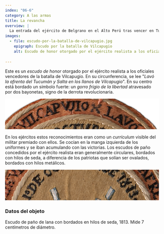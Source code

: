 ```yaml
---
index: "06-6"
category: A las armas
title: La revancha
overview: |
  La entrada del ejército de Belgrano en el Alto Perú tras vencer en Tucumán y Salta terminó en un fracaso. El 1º de octubre de 1813, el general Pezuela obtuvo una victoria contundente sobre los revolucionarios en Vilcapugio. Al mes siguiente volvió a derrotarlos decisivamente en Ayohuma.
images:
  - file: escudo-por-la-batalla-de-vilcapugio.jpg
    epigraph: Escudo por la batalla de Vilcapugio
    alt: Escudo de honor otorgado por el ejército realista a los oficiales vencedores de la batalla de Vilcapugio. Este tipo de distintivos se cocían en la manga izquierda de los uniformes. Los escudos concedidos por el ejército realista eran generalmente circulares, a diferencia de los patriotas que solían ser ovalados y además bordados con hilos metálicos. Este escudo está bordado en hilos seda, vistosos por su brillo. En su circunferencia, se lee "Lavó la afrenta del Tucumán y Salta en los llanos de Vilcapugio". En su centro, está bordado un gorro frigio atravesado por dos bayonetas. Los escudos se llevaban en el brazo izquierdo, porque en la diestra se solía portar el arma.

---
```



Este es un *escudo de honor* otorgado por el ejército realista a los oficiales vencedores de la batalla de Vilcapugio. En su circunferencia, se lee "*Lavó la afrenta del Tucumán y Salta en los llanos de Vilcapugio*". En su centro está bordado un símbolo fuerte: un *gorro frigio de la libertad* atravesado por dos bayonetas, signo de la derrota revolucionaria.

![](./eje06-6-a.jpg)


En los ejércitos estos reconocimientos eran como un *currículum* visible del militar premiado con ellos. Se cocían en la manga izquierda de los uniformes y se iban acumulando con las victorias. Los escudos de paño concedidos por el ejército realista eran generalmente circulares, bordados con hilos de seda, a diferencia de los patriotas que solían ser ovalados, bordados con hilos metálicos.

![](./eje06-6-b.jpg)

### Datos del objeto
Escudo de paño de lana con bordados en hilos de seda, 1813. Mide 7 centímetros de diámetro.

